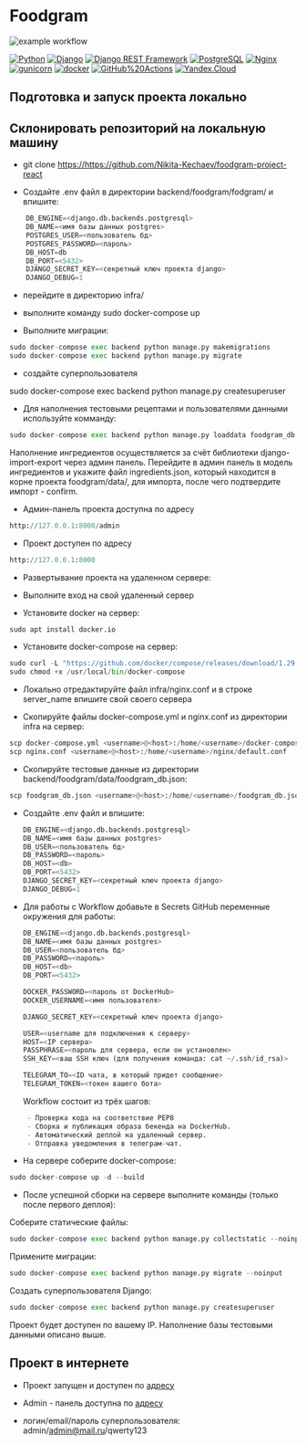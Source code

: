 # Foodgram

![example workflow](https://github.com/nikita-kechaev/foodgram-project-react/workflows/foodgram_workflow/badge.svg)  
  
[![Python](https://img.shields.io/badge/-Python-464646?style=flat-square&logo=Python)](https://www.python.org/)
[![Django](https://img.shields.io/badge/-Django-464646?style=flat-square&logo=Django)](https://www.djangoproject.com/)
[![Django REST Framework](https://img.shields.io/badge/-Django%20REST%20Framework-464646?style=flat-square&logo=Django%20REST%20Framework)](https://www.django-rest-framework.org/)
[![PostgreSQL](https://img.shields.io/badge/-PostgreSQL-464646?style=flat-square&logo=PostgreSQL)](https://www.postgresql.org/)
[![Nginx](https://img.shields.io/badge/-NGINX-464646?style=flat-square&logo=NGINX)](https://nginx.org/ru/)
[![gunicorn](https://img.shields.io/badge/-gunicorn-464646?style=flat-square&logo=gunicorn)](https://gunicorn.org/)
[![docker](https://img.shields.io/badge/-Docker-464646?style=flat-square&logo=docker)](https://www.docker.com/)
[![GitHub%20Actions](https://img.shields.io/badge/-GitHub%20Actions-464646?style=flat-square&logo=GitHub%20actions)](https://github.com/features/actions)
[![Yandex.Cloud](https://img.shields.io/badge/-Yandex.Cloud-464646?style=flat-square&logo=Yandex.Cloud)](https://cloud.yandex.ru/)

## Подготовка и запуск проекта локально

## Склонировать репозиторий на локальную машину

* git clone <https://https://github.com/Nikita-Kechaev/foodgram-project-react>

* Cоздайте .env файл в директории backend/foodgram/fodgram/ и впишите:

```python
    DB_ENGINE=<django.db.backends.postgresql>
    DB_NAME=<имя базы данных postgres>
    POSTGRES_USER=<пользователь бд>
    POSTGRES_PASSWORD=<пароль>
    DB_HOST=db
    DB_PORT=<5432>
    DJANGO_SECRET_KEY=<секретный ключ проекта django>
    DJANGO_DEBUG=1
```

* перейдите в директорию infra/

* выполните команду sudo docker-compose up

* Выполните миграции:

```python
sudo docker-compose exec backend python manage.py makemigrations
sudo docker-compose exec backend python manage.py migrate
```

* создайте суперпользователя

sudo docker-compose exec backend python manage.py createsuperuser

* Для наполнения тестовыми рецептами и пользователями данными используйте комманду:

```python
sudo docker-compose exec backend python manage.py loaddata foodgram_db.json
```

Наполнение ингредиентов осуществляется за счёт библиотеки django-import-export через админ панель.
Перейдите в админ панель в модель ингредиентов и укажите файл ingredients.json, который находится в корне проекта foodgram/data/, для импорта, после чего подтвердите импорт - confirm.

* Админ-панель проекта доступна по адресу

```python
http://127.0.0.1:8000/admin
```

* Проект доступен по адресу

```python
http://127.0.0.1:8000
```

* Развертывание проекта на удаленном сервере:

* Выполните вход на свой удаленный сервер

* Установите docker на сервер:

```python
sudo apt install docker.io 
```

* Установите docker-compose на сервер:

```python
sudo curl -L "https://github.com/docker/compose/releases/download/1.29.2/docker-compose-$(uname -s)-$(uname -m)" -o /usr/local/bin/docker-compose
sudo chmod +x /usr/local/bin/docker-compose
```

* Локально отредактируйте файл infra/nginx.conf и в строке server_name впишите свой своего сервера

* Скопируйте файлы docker-compose.yml и nginx.conf из директории infra на сервер:

```python
scp docker-compose.yml <username>@<host>:/home/<username>/docker-compose.yml
scp nginx.conf <username>@<host>:/home/<username>/nginx/default.conf
```

* Скопируйте тестовые данные из директории backend/foodgram/data/foodgram_db.json:

```python
scp foodgram_db.json <username>@<host>:/home/<username>/foodgram_db.json
```

* Cоздайте .env файл и впишите:

    ```python
    DB_ENGINE=<django.db.backends.postgresql>
    DB_NAME=<имя базы данных postgres>
    DB_USER=<пользователь бд>
    DB_PASSWORD=<пароль>
    DB_HOST=<db>
    DB_PORT=<5432>
    DJANGO_SECRET_KEY=<секретный ключ проекта django>
    DJANGO_DEBUG=1
    ```

* Для работы с Workflow добавьте в Secrets GitHub переменные окружения для работы:

    ```python
    DB_ENGINE=<django.db.backends.postgresql>
    DB_NAME=<имя базы данных postgres>
    DB_USER=<пользователь бд>
    DB_PASSWORD=<пароль>
    DB_HOST=<db>
    DB_PORT=<5432>
    
    DOCKER_PASSWORD=<пароль от DockerHub>
    DOCKER_USERNAME=<имя пользователя>
    
    DJANGO_SECRET_KEY=<секретный ключ проекта django>

    USER=<username для подключения к серверу>
    HOST=<IP сервера>
    PASSPHRASE=<пароль для сервера, если он установлен>
    SSH_KEY=<ваш SSH ключ (для получения команда: cat ~/.ssh/id_rsa)>

    TELEGRAM_TO=<ID чата, в который придет сообщение>
    TELEGRAM_TOKEN=<токен вашего бота>
    ```

    Workflow состоит из трёх шагов:

    ```python
     - Проверка кода на соответствие PEP8
     - Сборка и публикация образа бекенда на DockerHub.
     - Автоматический деплой на удаленный сервер.
     - Отправка уведомления в телеграм-чат.  
    ```

* На сервере соберите docker-compose:

```python
sudo docker-compose up -d --build
```

* После успешной сборки на сервере выполните команды (только после первого деплоя):

Соберите статические файлы:

```python
sudo docker-compose exec backend python manage.py collectstatic --noinput
```

Примените миграции:

```python
sudo docker-compose exec backend python manage.py migrate --noinput
```

Создать суперпользователя Django:

```python
sudo docker-compose exec backend python manage.py createsuperuser
```

Проект будет доступен по вашему IP. Наполнение базы тестовыми данными описано выше.

## Проект в интернете

* Проект запущен и доступен по [адресу](http://51.250.29.87/recipes)

* Admin - панель доступна по [адресу](http://51.250.29.87/admin)

* логин/email/пароль суперпользователя: admin/admin@mail.ru/qwerty123
